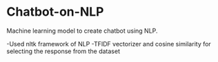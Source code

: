 # Chatbot-on-NLP
Machine learning model to create chatbot using NLP.

-Used nltk framework of NLP
-TFIDF vectorizer and cosine similarity for selecting the response from the dataset
